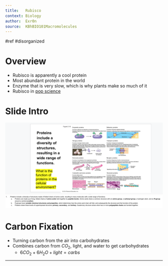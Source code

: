 ```yaml
---
title:   Rubisco 
context: Biology
author:  Exr0n
source:  KBhBIO101Macromolecules
---
```

#ref #disorganized 

# Overview
- Rubisco is apparently a cool protein
- Most abundant protein in the world
- Enzyme that is very slow, which is why plants make so much of it
- Rubisco in [pop science](https://pdb101.rcsb.org/motm/11)

# Slide Intro
![Pasted image](./20200924144612.png)

# Carbon Fixation
- Turning carbon from the air into carbohydrates
- Combines carbon from $CO_2$, light, and water to get carbohydrates
	- $6CO_2 + 6H_2O + light = carbs$


---
